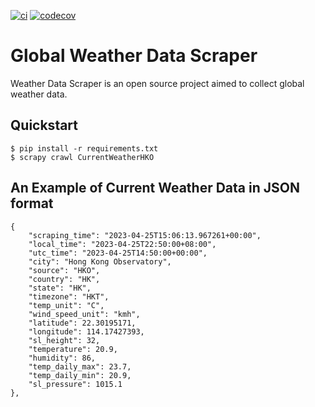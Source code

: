 [![ci](https://github.com/opsoc/weatherdatascraper/actions/workflows/ci-weather-data-scraper.yml/badge.svg)](https://github.com/opsoc/weatherdatascraper/actions/workflows/ci-weather-data-scraper.yml)
[![codecov](https://codecov.io/gh/opsoc/weatherdatascraper/branch/main/graph/badge.svg?token=6RKB2AWHIG)](https://codecov.io/gh/opsoc/weatherdatascraper)

# Global Weather Data Scraper

Weather Data Scraper is an open source project aimed to collect global weather data.

## Quickstart

```
$ pip install -r requirements.txt
$ scrapy crawl CurrentWeatherHKO
```

## An Example of Current Weather Data in JSON format

```
{
    "scraping_time": "2023-04-25T15:06:13.967261+00:00", 
    "local_time": "2023-04-25T22:50:00+08:00",
    "utc_time": "2023-04-25T14:50:00+00:00",
    "city": "Hong Kong Observatory", 
    "source": "HKO", 
    "country": "HK", 
    "state": "HK", 
    "timezone": "HKT", 
    "temp_unit": "C", 
    "wind_speed_unit": "kmh", 
    "latitude": 22.30195171, 
    "longitude": 114.17427393, 
    "sl_height": 32, 
    "temperature": 20.9, 
    "humidity": 86, 
    "temp_daily_max": 23.7, 
    "temp_daily_min": 20.9, 
    "sl_pressure": 1015.1
},
```
